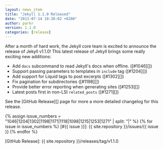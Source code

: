 ```yaml
---
layout: news_item
title: "Jekyll 1.1.0 Released"
date: "2013-07-14 19:38:02 +0200"
author: parkr
version: 1.1.0
categories: [release]
---
```


After a month of hard work, the Jekyll core team is excited to announce the release of
Jekyll v1.1.0! This latest release of Jekyll brings some really exciting new additions:

- Add `docs` subcommand to read Jekyll's docs when offline. ([#1046][])
- Support passing parameters to templates in `include` tag ([#1204][])
- Add support for Liquid tags to post excerpts ([#1302][])
- Fix pagination for subdirectories ([#1198][])
- Provide better error reporting when generating sites ([#1253][])
- Latest posts first in non-LSI `related_posts` ([#1271][])

See the [GitHub Release][] page for more a more detailed changelog for this release.

{% assign issue_numbers = "1046|1204|1302|1198|1171|1118|1098|1215|1253|1271" | split: "|" %}
{% for issue in issue_numbers %}
[#{{ issue }}]: {{ site.repository }}/issues/{{ issue }}
{% endfor %}

[GitHub Release]: {{ site.repository }}/releases/tag/v1.1.0
